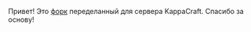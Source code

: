 Привет! Это [форк](https://github.com/Timoti11/BOZON-site-last) переделанный для сервера KappaCraft. Спасибо за основу!
